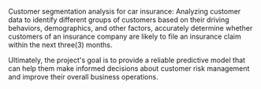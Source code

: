 Customer segmentation analysis for car insurance: Analyzing customer data to identify different groups of customers based on their driving behaviors, demographics, and other factors, accurately determine whether customers of an insurance company are likely to file an insurance claim within the next three(3) months.

Ultimately, the project's goal is to provide a reliable predictive model that can help them make informed decisions about customer risk management and improve their overall business operations.
